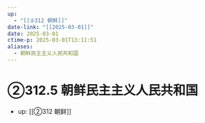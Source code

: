 ```yaml
---
up:
  - "[[②312 朝鲜]]"
date-link: "[[2025-03-01]]"
date: 2025-03-01
ctime-p: 2025-03-01T13:11:51
aliases:
  - 朝鲜民主主义人民共和国
---
```


# ②312.5 朝鲜民主主义人民共和国

- up: [[②312 朝鲜]]
